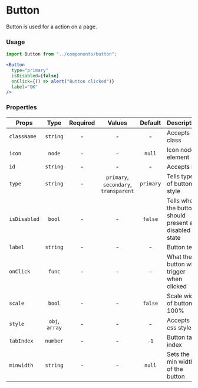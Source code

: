 # Button

Button is used for a action on a page.

### Usage

```js
import Button from "../components/button";
```

```jsx
<Button
  type="primary"
  isDisabled={false}
  onClick={() => alert("Button clicked")}
  label="OK"
/>
```

### Properties

| Props        |      Type      | Required |                Values                 |  Default  | Description                                           |
| ------------ | :------------: | :------: | :-----------------------------------: | :-------: | ----------------------------------------------------- |
| `className`  |    `string`    |    -     |                   -                   |     -     | Accepts class                                         |
| `icon`       |     `node`     |    -     |                   -                   |  `null`   | Icon node element                                     |
| `id`         |    `string`    |    -     |                   -                   |     -     | Accepts id                                            |
| `type`       |    `string`    |    -     | `primary`, `secondary`, `transparent` | `primary` | Tells type of button style                            |
| `isDisabled` |     `bool`     |    -     |                   -                   |  `false`  | Tells when the button should present a disabled state |
| `label`      |    `string`    |    -     |                   -                   |     -     | Button text                                           |
| `onClick`    |     `func`     |    -     |                   -                   |     -     | What the button will trigger when clicked             |
| `scale`      |     `bool`     |    -     |                   -                   |  `false`  | Scale width of button to 100%                         |
| `style`      | `obj`, `array` |    -     |                   -                   |     -     | Accepts css style                                     |
| `tabIndex`   |    `number`    |    -     |                   -                   |   `-1`    | Button tab index                                      |
| `minwidth`   |    `string`    |    -     |                   -                   |  `null`   | Sets the min width of the button                      |
